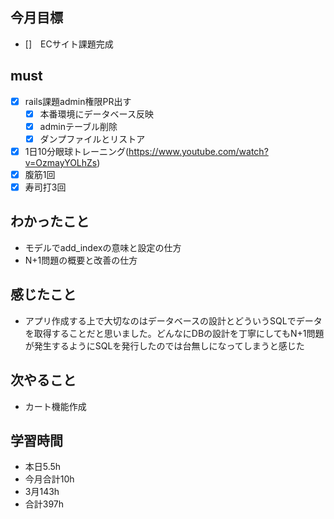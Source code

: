 
## 今月目標
- []　ECサイト課題完成 


## must
- [x] rails課題admin権限PR出す
  - [x] 本番環境にデータベース反映
  - [x] adminテーブル削除
  - [x] ダンプファイルとリストア  
- [x] 1日10分眼球トレーニング(https://www.youtube.com/watch?v=OzmayYOLhZs)
- [x] 腹筋1回
- [x] 寿司打3回

## わかったこと
- モデルでadd_indexの意味と設定の仕方
- N+1問題の概要と改善の仕方
  
## 感じたこと
- アプリ作成する上で大切なのはデータベースの設計とどういうSQLでデータを取得することだと思いました。どんなにDBの設計を丁寧にしてもN+1問題が発生するようにSQLを発行したのでは台無しになってしまうと感じた
  


  

## 次やること
  - カート機能作成

  

 

## 学習時間
  - 本日5.5h
  - 今月合計10h
  - 3月143h
  - 合計397h
